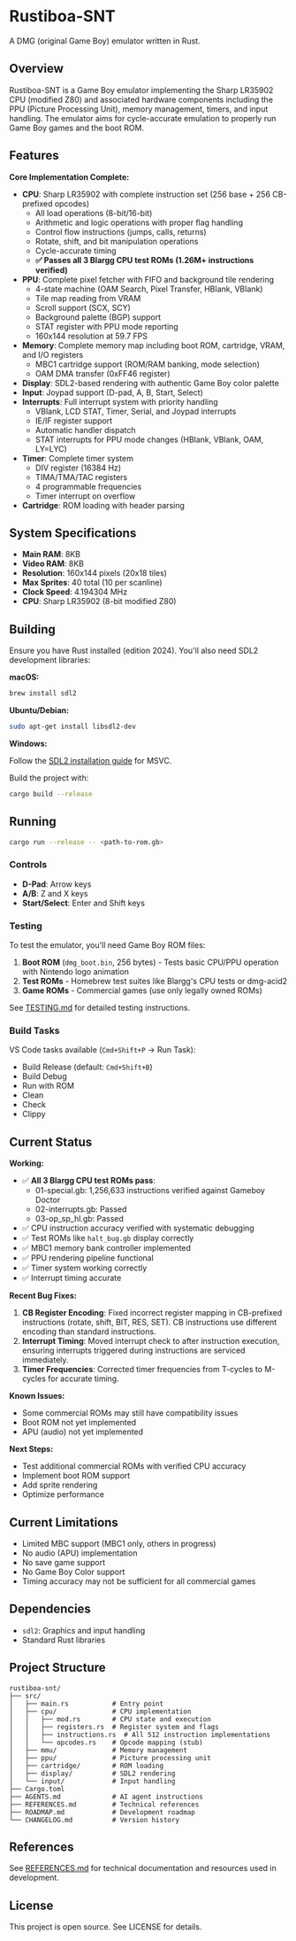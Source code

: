 <!--REMINDER: Read AGENTS.md file before continuing development-->

# Rustiboa-SNT

A DMG (original Game Boy) emulator written in Rust.

## Overview

Rustiboa-SNT is a Game Boy emulator implementing the Sharp LR35902 CPU (modified Z80) and associated hardware components including the PPU (Picture Processing Unit), memory management, timers, and input handling. The emulator aims for cycle-accurate emulation to properly run Game Boy games and the boot ROM.

## Features

**Core Implementation Complete:**

- **CPU**: Sharp LR35902 with complete instruction set (256 base + 256 CB-prefixed opcodes)
  - All load operations (8-bit/16-bit)
  - Arithmetic and logic operations with proper flag handling
  - Control flow instructions (jumps, calls, returns)
  - Rotate, shift, and bit manipulation operations
  - Cycle-accurate timing
  - **✅ Passes all 3 Blargg CPU test ROMs (1.26M+ instructions verified)**
- **PPU**: Complete pixel fetcher with FIFO and background tile rendering
  - 4-state machine (OAM Search, Pixel Transfer, HBlank, VBlank)
  - Tile map reading from VRAM
  - Scroll support (SCX, SCY)
  - Background palette (BGP) support
  - STAT register with PPU mode reporting
  - 160x144 resolution at 59.7 FPS
- **Memory**: Complete memory map including boot ROM, cartridge, VRAM, and I/O registers
  - MBC1 cartridge support (ROM/RAM banking, mode selection)
  - OAM DMA transfer (0xFF46 register)
- **Display**: SDL2-based rendering with authentic Game Boy color palette
- **Input**: Joypad support (D-pad, A, B, Start, Select)
- **Interrupts**: Full interrupt system with priority handling
  - VBlank, LCD STAT, Timer, Serial, and Joypad interrupts
  - IE/IF register support
  - Automatic handler dispatch
  - STAT interrupts for PPU mode changes (HBlank, VBlank, OAM, LY=LYC)
- **Timer**: Complete timer system
  - DIV register (16384 Hz)
  - TIMA/TMA/TAC registers
  - 4 programmable frequencies
  - Timer interrupt on overflow
- **Cartridge**: ROM loading with header parsing

## System Specifications

- **Main RAM**: 8KB
- **Video RAM**: 8KB
- **Resolution**: 160x144 pixels (20x18 tiles)
- **Max Sprites**: 40 total (10 per scanline)
- **Clock Speed**: 4.194304 MHz
- **CPU**: Sharp LR35902 (8-bit modified Z80)

## Building

Ensure you have Rust installed (edition 2024). You'll also need SDL2 development libraries:

**macOS:**

```bash
brew install sdl2
```

**Ubuntu/Debian:**

```bash
sudo apt-get install libsdl2-dev
```

**Windows:**

Follow the [SDL2 installation guide](https://github.com/Rust-SDL2/rust-sdl2#windows-msvc) for MSVC.

Build the project with:

```bash
cargo build --release
```

## Running

```bash
cargo run --release -- <path-to-rom.gb>
```

### Controls

- **D-Pad**: Arrow keys
- **A/B**: Z and X keys
- **Start/Select**: Enter and Shift keys

### Testing

To test the emulator, you'll need Game Boy ROM files:

1. **Boot ROM** (`dmg_boot.bin`, 256 bytes) - Tests basic CPU/PPU operation with Nintendo logo animation
2. **Test ROMs** - Homebrew test suites like Blargg's CPU tests or dmg-acid2
3. **Game ROMs** - Commercial games (use only legally owned ROMs)

See [TESTING.md](refs/TESTING.md) for detailed testing instructions.

### Build Tasks

VS Code tasks available (`Cmd+Shift+P` → Run Task):

- Build Release (default: `Cmd+Shift+B`)
- Build Debug
- Run with ROM
- Clean
- Check
- Clippy

## Current Status

**Working:**

- ✅ **All 3 Blargg CPU test ROMs pass**:
  - 01-special.gb: 1,256,633 instructions verified against Gameboy Doctor
  - 02-interrupts.gb: Passed
  - 03-op_sp_hl.gb: Passed
- ✅ CPU instruction accuracy verified with systematic debugging
- ✅ Test ROMs like `halt_bug.gb` display correctly
- ✅ MBC1 memory bank controller implemented
- ✅ PPU rendering pipeline functional
- ✅ Timer system working correctly
- ✅ Interrupt timing accurate

**Recent Bug Fixes:**

1. **CB Register Encoding**: Fixed incorrect register mapping in CB-prefixed instructions (rotate, shift, BIT, RES, SET). CB instructions use different encoding than standard instructions.
2. **Interrupt Timing**: Moved interrupt check to after instruction execution, ensuring interrupts triggered during instructions are serviced immediately.
3. **Timer Frequencies**: Corrected timer frequencies from T-cycles to M-cycles for accurate timing.

**Known Issues:**

- Some commercial ROMs may still have compatibility issues
- Boot ROM not yet implemented
- APU (audio) not yet implemented

**Next Steps:**

- Test additional commercial ROMs with verified CPU accuracy
- Implement boot ROM support
- Add sprite rendering
- Optimize performance

## Current Limitations

- Limited MBC support (MBC1 only, others in progress)
- No audio (APU) implementation
- No save game support
- No Game Boy Color support
- Timing accuracy may not be sufficient for all commercial games

## Dependencies

- `sdl2`: Graphics and input handling
- Standard Rust libraries

## Project Structure

```text
rustiboa-snt/
├── src/
│   ├── main.rs           # Entry point
│   ├── cpu/              # CPU implementation
│   │   ├── mod.rs        # CPU state and execution
│   │   ├── registers.rs  # Register system and flags
│   │   ├── instructions.rs  # All 512 instruction implementations
│   │   └── opcodes.rs    # Opcode mapping (stub)
│   ├── mmu/              # Memory management
│   ├── ppu/              # Picture processing unit
│   ├── cartridge/        # ROM loading
│   ├── display/          # SDL2 rendering
│   └── input/            # Input handling
├── Cargo.toml
├── AGENTS.md             # AI agent instructions
├── REFERENCES.md         # Technical references
├── ROADMAP.md            # Development roadmap
└── CHANGELOG.md          # Version history
```

## References

See [REFERENCES.md](REFERENCES.md) for technical documentation and resources used in development.

## License

This project is open source. See LICENSE for details.
